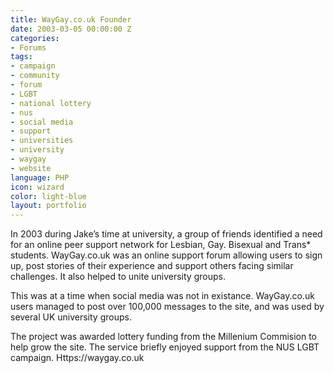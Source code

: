 ```yaml
---
title: WayGay.co.uk Founder
date: 2003-03-05 00:00:00 Z
categories:
- Forums
tags:
- campaign
- community
- forum
- LGBT
- national lottery
- nus
- social media
- support
- universities
- university
- waygay
- website
language: PHP
icon: wizard
color: light-blue
layout: portfolio
---
```


In 2003 during Jake’s time at university, a group of friends identified a need for an online peer support network for Lesbian, Gay. Bisexual and Trans\* students. WayGay.co.uk was an online support forum allowing users to sign up, post stories of their experience and support others facing similar challenges. It also helped to unite university groups.

This was at a time when social media was not in existance. WayGay.co.uk users managed to post over 100,000 messages to the site, and was used by several UK university groups.

The project was awarded lottery funding from the Millenium Commision to help grow the site. The service briefly enjoyed support from the NUS LGBT campaign. Https://waygay.co.uk

